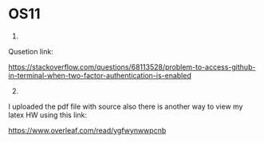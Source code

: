 # OS11
1. 
Qusetion link:

https://stackoverflow.com/questions/68113528/problem-to-access-github-in-terminal-when-two-factor-authentication-is-enabled

2. 
I uploaded the pdf file with source also there is another way to view my latex HW using this link:

https://www.overleaf.com/read/ygfwynwwpcnb